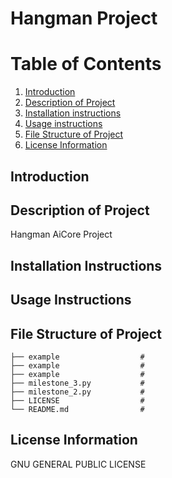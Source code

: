 # Hangman Project

# Table of Contents
1. [Introduction](#introduction)
2. [Description of Project](#description-of-project)
3. [Installation instructions](#installation_instructions)
4. [Usage instructions](#usage-instructions)
5. [File Structure of Project](#file-structure-of-project)
6. [License Information](#license-information)



## Introduction

## Description of Project
Hangman AiCore Project

## Installation Instructions

## Usage Instructions

## File Structure of Project

    ├── example                  #
    ├── example                  #      
    ├── example                  # 
    ├── milestone_3.py           #  
    ├── milestone_2.py           #      
    ├── LICENSE                  #
    └── README.md                #


## License Information
GNU GENERAL PUBLIC LICENSE

